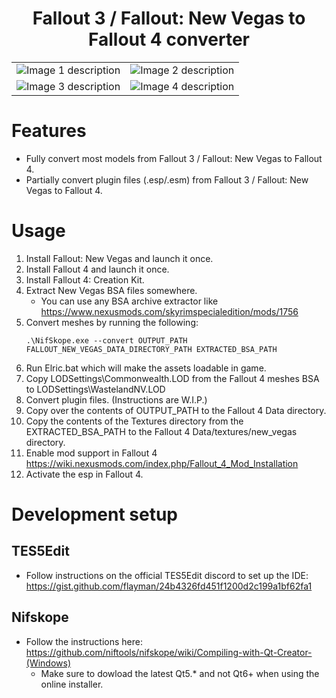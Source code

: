 <h1 align="center">Fallout 3 / Fallout: New Vegas to Fallout 4 converter</h1>

<p align="center">
</p>
<table>
  <tr>
    <td><img src="images/screenshot-1.jpg" alt="Image 1 description"/></td>
    <td><img src="images/screenshot-5.jpg" alt="Image 2 description"/></td>
  </tr>
  <tr>
    <td><img src="images/screenshot-2.jpg" alt="Image 3 description"/></td>
    <td><img src="images/screenshot-3.jpg" alt="Image 4 description"/></td>
  </tr>
</table>

# Features
* Fully convert most models from Fallout 3 / Fallout: New Vegas to Fallout 4.
* Partially convert plugin files (.esp/.esm) from Fallout 3 / Fallout: New Vegas to Fallout 4.

# Usage

1. Install Fallout: New Vegas and launch it once.
1. Install Fallout 4 and launch it once.
1. Install Fallout 4: Creation Kit.
1. Extract New Vegas BSA files somewhere.
    * You can use any BSA archive extractor like https://www.nexusmods.com/skyrimspecialedition/mods/1756
    <!-- Fallout 4/Tools/Archive2 ? -->
1. Convert meshes by running the following:
    ```
    .\NifSkope.exe --convert OUTPUT_PATH FALLOUT_NEW_VEGAS_DATA_DIRECTORY_PATH EXTRACTED_BSA_PATH
    ```
1. Run Elric.bat which will make the assets loadable in game.
1. Copy LODSettings\Commonwealth.LOD from the Fallout 4 meshes BSA to LODSettings\WastelandNV.LOD
1. Convert plugin files. (Instructions are W.I.P.) <!-- TODO: -->
1. Copy over the contents of OUTPUT_PATH to the Fallout 4 Data directory.
1. Copy the contents of the Textures directory from the EXTRACTED_BSA_PATH to the Fallout 4 Data/textures/new_vegas directory.
1. Enable mod support in Fallout 4 https://wiki.nexusmods.com/index.php/Fallout_4_Mod_Installation
1. Activate the esp in Fallout 4.

# Development setup

## TES5Edit
* Follow instructions on the official TES5Edit discord to set up the IDE: https://gist.github.com/flayman/24b4326fd451f1200d2c199a1bf62fa1

## Nifskope
* Follow the instructions here: https://github.com/niftools/nifskope/wiki/Compiling-with-Qt-Creator-(Windows)
    * Make sure to dowload the latest Qt5.* and not Qt6+ when using the online installer.
